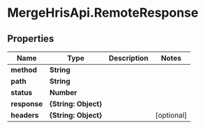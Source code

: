 # MergeHrisApi.RemoteResponse

## Properties

Name | Type | Description | Notes
------------ | ------------- | ------------- | -------------
**method** | **String** |  | 
**path** | **String** |  | 
**status** | **Number** |  | 
**response** | **{String: Object}** |  | 
**headers** | **{String: Object}** |  | [optional] 


